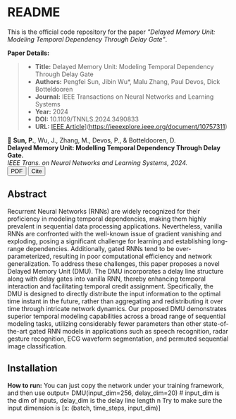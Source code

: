 
# README

This is the official code repository for the paper *"Delayed Memory Unit: Modeling Temporal Dependency Through Delay Gate"*.

**Paper Details:**

> - **Title:** Delayed Memory Unit: Modeling Temporal Dependency Through Delay Gate
> - **Authors:** Pengfei Sun, Jibin Wu*, Malu Zhang, Paul Devos, Dick Botteldooren
> - **Journal:** IEEE Transactions on Neural Networks and Learning Systems
> - **Year:** 2024
> - **DOI:** 10.1109/TNNLS.2024.3490833
> - **URL:** [IEEE Article](https://ieeexplore.ieee.org/document/10757311)](https://ieeexplore.ieee.org/document/10757311)
<!-- 1. Delayed Memory Unit (TNNLS 2024) -->
📄 <strong>Sun, P.</strong>, Wu, J., Zhang, M., Devos, P., &amp; Botteldooren, D.  
<strong>Delayed Memory Unit: Modelling Temporal Dependency Through Delay Gate.</strong>  
<em>IEEE Trans. on Neural Networks and Learning Systems, 2024.</em>  
<a href="https://arxiv.org/abs/2310.14982" target="_blank"><button>PDF</button></a>
<button onclick="showBibtex('bib8')">Cite</button>
<div id="bib8" style="display:none; position:fixed; top:20%; left:50%; transform:translateX(-50%); background:#fff; border:1px solid #ccc; padding:1em; z-index:100; max-width:600px;">
  <pre id="txt8" style="white-space:pre-wrap;">
@article{sun2024delayed,
  title={Delayed memory unit: modeling temporal dependency through delay gate},
  author={Sun, Pengfei and Wu, Jibin and Zhang, Malu and Devos, Paul and Botteldooren, Dick},
  journal={IEEE Transactions on Neural Networks and Learning Systems},
  year={2024},
  publisher={IEEE}
}
  </pre>
  <button onclick="copyBib('txt8')">Copy</button>
  <button onclick="hideBib('bib8')">Close</button>
</div>
<script>
// Show 对应 id 的弹窗，并在 3 秒后自动隐藏
function showBibtex(id) {
  // 先把其它弹窗都关掉，保证一次只开一个
  document.querySelectorAll('div[id^="bib"]').forEach(d => d.style.display = 'none');
  const bib = document.getElementById(id);
  if (!bib) return;
  bib.style.display = 'block';
  setTimeout(() => bib.style.display = 'none', 3000);  // 3000ms 后自动隐藏
}

// “Close” 按钮手动隐藏
function hideBib(id) {
  const bib = document.getElementById(id);
  if (bib) bib.style.display = 'none';
}

// “Copy” 按钮
function copyBib(txtId) {
  const txt = document.getElementById(txtId).textContent;
  navigator.clipboard.writeText(txt);
}
</script>

 
## Abstract
Recurrent Neural Networks (RNNs) are widely recognized for their proficiency in modeling temporal dependencies,
making them highly prevalent in sequential data processing
applications. Nevertheless, vanilla RNNs are confronted with
the well-known issue of gradient vanishing and exploding,
posing a significant challenge for learning and establishing
long-range dependencies. Additionally, gated RNNs tend to be
over-parameterized, resulting in poor computational efficiency
and network generalization. To address these challenges, this
paper proposes a novel Delayed Memory Unit (DMU). The
DMU incorporates a delay line structure along with delay gates
into vanilla RNN, thereby enhancing temporal interaction and
facilitating temporal credit assignment. Specifically, the DMU
is designed to directly distribute the input information to the
optimal time instant in the future, rather than aggregating and
redistributing it over time through intricate network dynamics.
Our proposed DMU demonstrates superior temporal modeling
capabilities across a broad range of sequential modeling tasks,
utilizing considerably fewer parameters than other state-of-the-art
gated RNN models in applications such as speech recognition,
radar gesture recognition, ECG waveform segmentation, and
permuted sequential image classification.



## Installation
**How to run:**
You can just copy the network under your training framework, and then use
output= DMU(input_dim=256, delay_dim=20)  # input_dim is the dim of inputs, delay_dim is the delay line length n
Try to make sure the input dimension is [x: (batch, time_steps, input_dim)]



